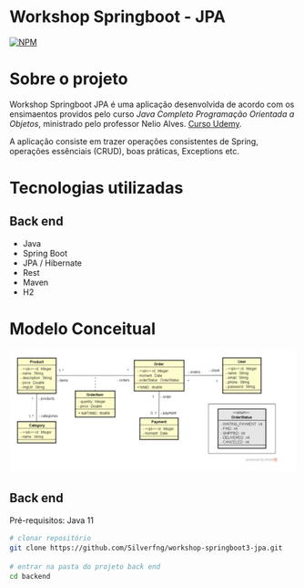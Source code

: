 # Workshop Springboot - JPA
[![NPM](https://img.shields.io/npm/l/react)](https://github.com/Silverfng/workshop-springboot3-jpa/blob/main/LICENSE)

# Sobre o projeto

Workshop Springboot JPA é uma aplicação desenvolvida de acordo com os ensimaentos providos pelo curso *Java Completo Programação Orientada a Objetos*, ministrado pelo professor Nelio Alves. [Curso Udemy](https://www.udemy.com/course/java-curso-completo/).

A aplicação consiste em trazer operações consistentes de Spring, operações essênciais (CRUD), boas práticas, Exceptions etc.

# Tecnologias utilizadas
## Back end
- Java
- Spring Boot
- JPA / Hibernate
- Rest
- Maven
- H2

# Modelo Conceitual
![Modelo Conceitual](https://github.com/Silverfng/workshop-springboot3-jpa/blob/main/assets/domain_model.png)

## Back end
Pré-requisitos: Java 11

```bash
# clonar repositório
git clone https://github.com/Silverfng/workshop-springboot3-jpa.git

# entrar na pasta do projeto back end
cd backend

```
